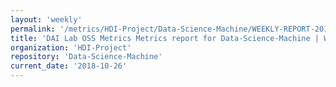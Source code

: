 ```yaml
---
layout: 'weekly'
permalink: '/metrics/HDI-Project/Data-Science-Machine/WEEKLY-REPORT-2018-10-26'
title: 'DAI Lab OSS Metrics Metrics report for Data-Science-Machine | WEEKLY-REPORT-2018-10-26'
organization: 'HDI-Project'
repository: 'Data-Science-Machine'
current_date: '2018-10-26'
---
```

